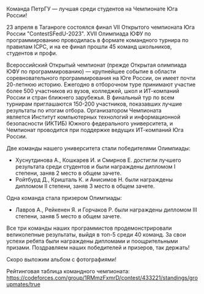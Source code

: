 Команда ПетрГУ — лучшая среди студентов на Чемпионате Юга России!

23 апреля в Таганроге состоялся финал VII Открытого чемпионата Юга России "ContestSFedU-2023". XVII Олимпиада ЮФУ по программированию проводилась в формате командного турнира по правилам ICPC, и на ее финал прошли 45 команд школьников, студентов и профи.

Всероссийский Открытый чемпионат (прежде Открытая олимпиада ЮФУ по программированию) — крупнейшее событие в области соревновательного программирования на Юге России, он имеет почти 20-летнюю историю. Ежегодно в отборочном туре принимают участие более 500 участников из вузов, колледжей, школ и ИТ-компаний России и стран ближнего зарубежья. В финальный тур по всем турнирам приглашаются 150-200 участников, показавших лучшие результаты по итогам отбора. Организатором Чемпионата является Институт компьютерных технологий и информационной безопасности (ИКТИБ) Южного федерального университета, и Чемпионат проводится при поддержке ведущих ИТ-компаний Юга России.

Две команды нашего университета стали победителями Олимпиады:
- Хуснутдинова А., Кошкарев И. и Смирнов Е. достигли лучшего результата среди студентов и были награждены дипломом I степени, заняв 2 место в общем зачете.
- Ройтбурд Д., Кришталь К. и Анисимов Н. были награждены дипломом II степени, заняв 3 место в общем зачете.

Одна команда стала призером Олимпиады:
- Лавров А., Рейкенен Я. и Горчаков Р. были награждены дипломом III степени, заняв 5 место в общем зачете.

Все три команды наших программистов продемонстрировали великолепные результаты, выйдя в топ-5 среди 40 команд. За свои успехи ребята были награждены дипломами и поощрительными призами. Поздравляем наших победителей и призеров, так держать!

Скоро выложим альбом с фотографиями!

Рейтинговая таблица командного чемпионата: https://codeforces.com/group/1RMmzFxmrD/contest/433221/standings/groupmates/true
